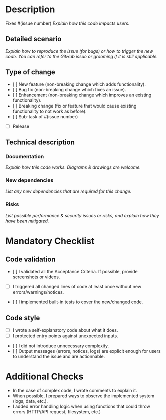 # Description

Fixes #(issue number)
*Explain how this code impacts users.*

## Detailed scenario
*Explain how to reproduce the issue (for bugs) or how to trigger the new code. You can refer to the GitHub issue or grooming if it is still applicable.*

## Type of change

- [ ] New feature (non-breaking change which adds functionality).
- [ ] Bug fix (non-breaking change which fixes an issue).
- [ ] Enhancement (non-breaking change which improves an existing functionality).
- [ ] Breaking change (fix or feature that would cause existing functionality to not work as before).
- [ ] Sub-task of #(issue number)
- [ ] Release

## Technical description

### Documentation

*Explain how this code works. Diagrams & drawings are welcome.*

### New dependencies

*List any new dependencies that are required for this change.*

### Risks

*List possible performance & security issues or risks, and explain how they have been mitigated.*

# Mandatory Checklist

## Code validation

- [ ] I validated all the Acceptance Criteria. If possible, provide screenshots or videos.
- [ ] I triggered all changed lines of code at least once without new errors/warnings/notices.
- [ ] I implemented built-in tests to cover the new/changed code.


## Code style
- [ ] I wrote a self-explanatory code about what it does.
- [ ] I protected entry points against unexpected inputs.
- [ ] I did not introduce unnecessary complexity.
- [ ] Output messages (errors, notices, logs) are explicit enough for users to understand the issue and are actionnable.

# Additional Checks
- In the case of complex code, I wrote comments to explain it.
- When possible, I prepared ways to observe the implemented system (logs, data, etc.).
- I added error handling logic when using functions that could throw errors (HTTP/API request, filesystem, etc.)